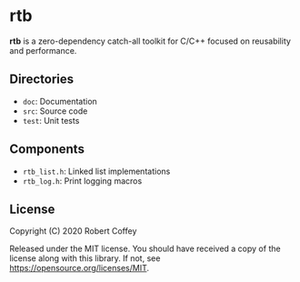# rtb

**rtb** is a zero-dependency catch-all toolkit for C/C++ focused on
reusability and performance.

## Directories

- `doc`: Documentation
- `src`: Source code
- `test`: Unit tests

## Components

- `rtb_list.h`: Linked list implementations
- `rtb_log.h`: Print logging macros

## License

Copyright (C) 2020 Robert Coffey

Released under the MIT license. You should have received a copy of the license
along with this library. If not, see <https://opensource.org/licenses/MIT>.
